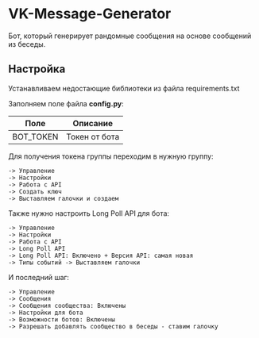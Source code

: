 # VK-Message-Generator

Бот, который генерирует рандомные сообщения на основе сообщений из беседы.

## Настройка

Устанавливаем недостающие библиотеки из файла requirements.txt

Заполняем поле файла **config.py**:

| Поле      | Описание     |
| --------- | -------------|
| BOT_TOKEN | Токен от бота|

Для получения токена группы переходим в нужную группу:

```
-> Управление
-> Настройки
-> Работа с API
-> Создать ключ
-> Выставляем галочки и создаем
```

Также нужно настроить Long Poll API для бота:

```
-> Управление
-> Настройки
-> Работа с API
-> Long Poll API
-> Long Poll API: Включено + Версия API: самая новая
-> Типы событий -> Выставляем галочки
```

И последний шаг:

```
-> Управление
-> Сообщения
-> Сообщения сообщества: Включены
-> Настройки для бота
-> Возможности ботов: Включены
-> Разрешать добавлять сообщество в беседы - ставим галочку
```
